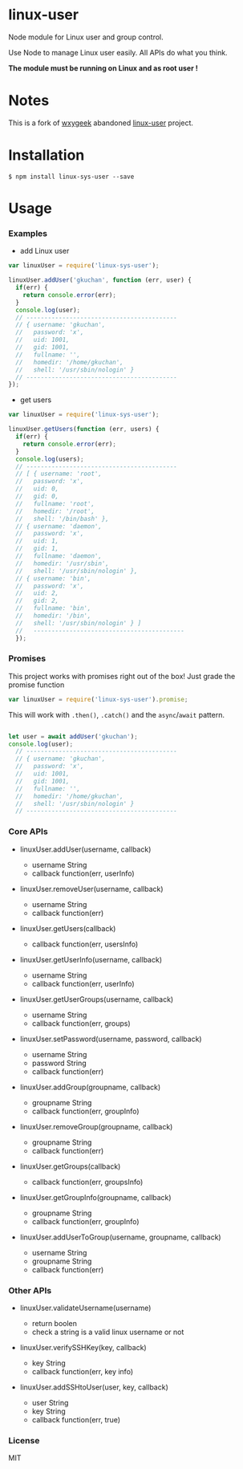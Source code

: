 linux-user
==========
Node module for Linux user and group control.

Use Node to manage Linux user easily. All APIs do what you think.

**The module must be running on Linux and as root user !**

Notes
==========
This is a fork of [wxygeek](https://github.com/wxygeek) abandoned [linux-user](https://github.com/wxygeek/linux-user) project.

Installation
=============

`$ npm install linux-sys-user --save`

Usage
=============

### Examples

* add Linux user

```js
var linuxUser = require('linux-sys-user');

linuxUser.addUser('gkuchan', function (err, user) {
  if(err) {
    return console.error(err);
  }
  console.log(user);
  // ------------------------------------------
  // { username: 'gkuchan',
  //   password: 'x',
  //   uid: 1001,
  //   gid: 1001,
  //   fullname: '',
  //   homedir: '/home/gkuchan',
  //   shell: '/usr/sbin/nologin' }
  // ------------------------------------------
});
```
* get users

```js
var linuxUser = require('linux-sys-user');

linuxUser.getUsers(function (err, users) {
  if(err) {
    return console.error(err);
  }
  console.log(users);
  // ------------------------------------------
  // [ { username: 'root',
  //   password: 'x',
  //   uid: 0,
  //   gid: 0,
  //   fullname: 'root',
  //   homedir: '/root',
  //   shell: '/bin/bash' },
  // { username: 'daemon',
  //   password: 'x',
  //   uid: 1,
  //   gid: 1,
  //   fullname: 'daemon',
  //   homedir: '/usr/sbin',
  //   shell: '/usr/sbin/nologin' },
  // { username: 'bin',
  //   password: 'x',
  //   uid: 2,
  //   gid: 2,
  //   fullname: 'bin',
  //   homedir: '/bin',
  //   shell: '/usr/sbin/nologin' } ]
  //   ------------------------------------------
  });
```

### Promises

This project works with promises right out of the box! Just grade the promise function

```js
var linuxUser = require('linux-sys-user').promise;
```

This will work with `.then()`, `.catch()` and the `async`/`await` pattern.

```js

let user = await addUser('gkuchan');
console.log(user);
  // ------------------------------------------
  // { username: 'gkuchan',
  //   password: 'x',
  //   uid: 1001,
  //   gid: 1001,
  //   fullname: '',
  //   homedir: '/home/gkuchan',
  //   shell: '/usr/sbin/nologin' }
  // ------------------------------------------

``` 

### Core APIs

* linuxUser.addUser(username, callback)
	* username String
	* callback function(err, userInfo)
	
* linuxUser.removeUser(username, callback)
	* username String
	* callback function(err)
	
* linuxUser.getUsers(callback)
	* callback function(err, usersInfo)
	
* linuxUser.getUserInfo(username, callback)
	* username String
	* callback function(err, userInfo)
	
* linuxUser.getUserGroups(username, callback)
	* username String
	* callback function(err, groups)
	
* linuxUser.setPassword(username, password, callback)
	* username String
	* password String
	* callback function(err)
	
* linuxUser.addGroup(groupname, callback)
	* groupname String
	* callback function(err, groupInfo)
	
* linuxUser.removeGroup(groupname, callback)
	* groupname String
	* callback function(err)
	
* linuxUser.getGroups(callback)
	* callback function(err, groupsInfo)
	
* linuxUser.getGroupInfo(groupname, callback)
	* groupname String
	* callback function(err, groupInfo)
	
* linuxUser.addUserToGroup(username, groupname, callback)
	* username String
	* groupname String
	* callback function(err)

### Other APIs

* linuxUser.validateUsername(username)
	* return boolen
	* check a string is a valid linux username or not


* linuxUser.verifySSHKey(key, callback)
	* key String
	* callback function(err, key info)


* linuxUser.addSSHtoUser(user, key, callback)
	* user String
	* key String
	* callback function(err, true)


### License

MIT
